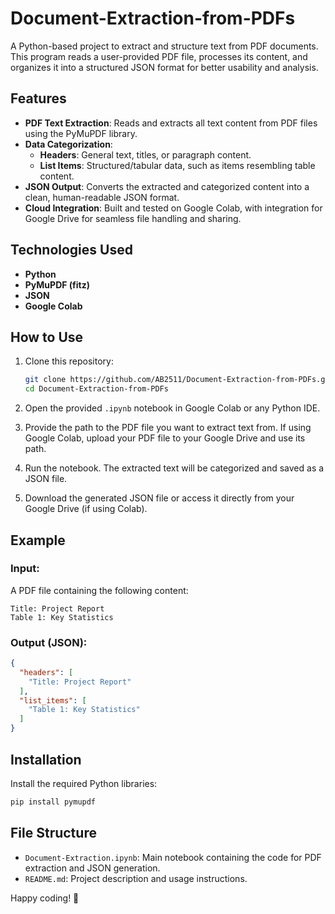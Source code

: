 # Document-Extraction-from-PDFs 

A Python-based project to extract and structure text from PDF documents. This program reads a user-provided PDF file, processes its content, and organizes it into a structured JSON format for better usability and analysis.

## Features  
- **PDF Text Extraction**: Reads and extracts all text content from PDF files using the PyMuPDF library.  
- **Data Categorization**:  
  - **Headers**: General text, titles, or paragraph content.  
  - **List Items**: Structured/tabular data, such as items resembling table content.  
- **JSON Output**: Converts the extracted and categorized content into a clean, human-readable JSON format.  
- **Cloud Integration**: Built and tested on Google Colab, with integration for Google Drive for seamless file handling and sharing.  

## Technologies Used  
- **Python**  
- **PyMuPDF (fitz)**  
- **JSON**  
- **Google Colab**  

## How to Use  
1. Clone this repository:  
   ```bash  
   git clone https://github.com/AB2511/Document-Extraction-from-PDFs.git  
   cd Document-Extraction-from-PDFs  
   ```  
2. Open the provided `.ipynb` notebook in Google Colab or any Python IDE.  

3. Provide the path to the PDF file you want to extract text from. If using Google Colab, upload your PDF file to your Google Drive and use its path.  

4. Run the notebook. The extracted text will be categorized and saved as a JSON file.  

5. Download the generated JSON file or access it directly from your Google Drive (if using Colab).  

## Example  
### Input:  
A PDF file containing the following content:  
```
Title: Project Report  
Table 1: Key Statistics  
```

### Output (JSON):  
```json  
{
  "headers": [
    "Title: Project Report"
  ],
  "list_items": [
    "Table 1: Key Statistics"
  ]
}
```

## Installation  
Install the required Python libraries:  
```bash  
pip install pymupdf
```

## File Structure  
- `Document-Extraction.ipynb`: Main notebook containing the code for PDF extraction and JSON generation.  
- `README.md`: Project description and usage instructions.  


Happy coding! 🚀
